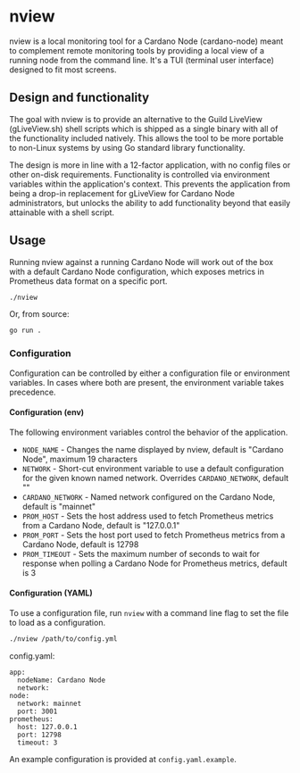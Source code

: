 # nview

nview is a local monitoring tool for a Cardano Node (cardano-node) meant to
complement remote monitoring tools by providing a local view of a running
node from the command line. It's a TUI (terminal user interface) designed to
fit most screens.

## Design and functionality

The goal with nview is to provide an alternative to the Guild LiveView
(gLiveView.sh) shell scripts which is shipped as a single binary with all of
the functionality included natively. This allows the tool to be more portable
to non-Linux systems by using Go standard library functionality.

The design is more in line with a 12-factor application, with no config
files or other on-disk requirements. Functionality is controlled via
environment variables within the application's context. This prevents the
application from being a drop-in replacement for gLiveView for Cardano Node
administrators, but unlocks the ability to add functionality beyond that
easily attainable with a shell script.

## Usage

Running nview against a running Cardano Node will work out of the box with a
default Cardano Node configuration, which exposes metrics in Prometheus data
format on a specific port.

```bash
./nview
```

Or, from source:
```bash
go run .
```

### Configuration

Configuration can be controlled by either a configuration file or environment
variables. In cases where both are present, the environment variable takes
precedence.

#### Configuration (env)

The following environment variables control the behavior of the application.

- `NODE_NAME` - Changes the name displayed by nview, default is "Cardano
  Node", maximum 19 characters
- `NETWORK` - Short-cut environment variable to use a default configuration
  for the given known named network. Overrides `CARDANO_NETWORK`, default ""
- `CARDANO_NETWORK` - Named network configured on the Cardano Node, default
  is "mainnet"
- `PROM_HOST` - Sets the host address used to fetch Prometheus metrics from a
  Cardano Node, default is "127.0.0.1"
- `PROM_PORT` - Sets the host port used to fetch Prometheus metrics from a
  Cardano Node, default is 12798
- `PROM_TIMEOUT` - Sets the maximum number of seconds to wait for response
  when polling a Cardano Node for Prometheus metrics, default is 3

#### Configuration (YAML)

To use a configuration file, run `nview` with a command line flag to set the
file to load as a configuration.

```bash
./nview /path/to/config.yml
```

config.yaml:
```
app:
  nodeName: Cardano Node
  network:
node:
  network: mainnet
  port: 3001
prometheus:
  host: 127.0.0.1
  port: 12798
  timeout: 3
```

An example configuration is provided at `config.yaml.example`.
